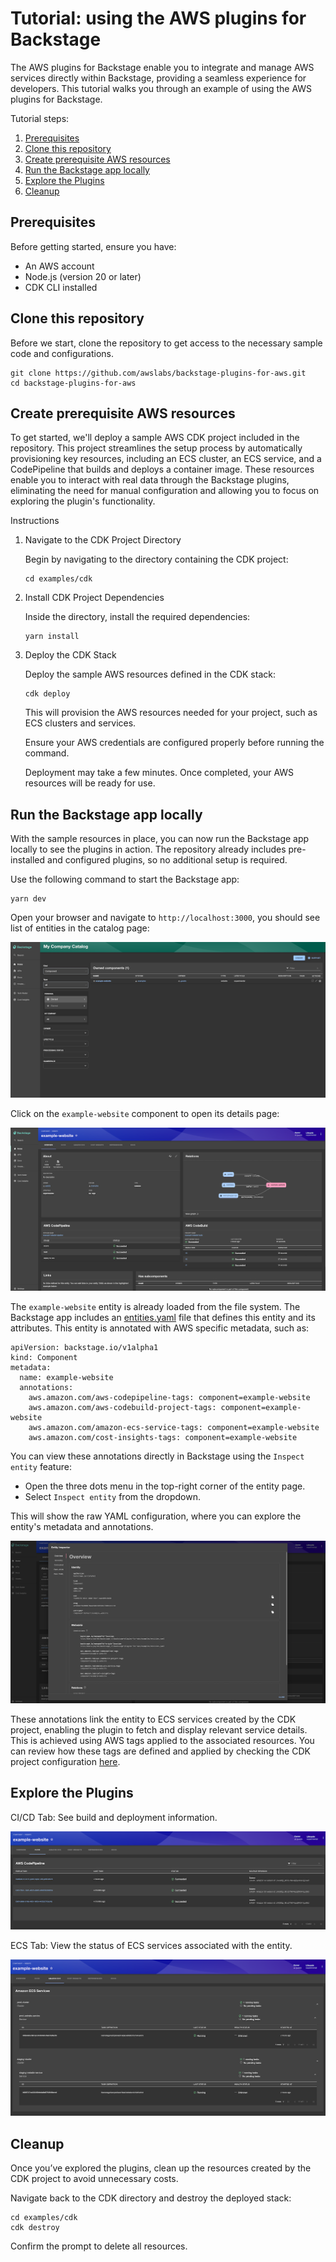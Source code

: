 # Tutorial: using the AWS plugins for Backstage

The AWS plugins for Backstage enable you to integrate and manage AWS services directly within Backstage, providing a seamless experience for developers. This tutorial walks you through an example of using the AWS plugins for Backstage.

Tutorial steps:

<!-- toc -->

1. [Prerequisites](#prerequisites)
1. [Clone this repository](#clone-this-repository)
1. [Create prerequisite AWS resources](#create-prerequisite-aws-resources)
1. [Run the Backstage app locally](#run-the-backstage-app-locally)
1. [Explore the Plugins](#explore-the-plugins)
1. [Cleanup](#cleanup)
<!-- tocstop -->

## Prerequisites

Before getting started, ensure you have:

- An AWS account
- Node.js (version 20 or later)
- CDK CLI installed

## Clone this repository

Before we start, clone the repository to get access to the necessary sample code and configurations.

```
git clone https://github.com/awslabs/backstage-plugins-for-aws.git
cd backstage-plugins-for-aws
```

## Create prerequisite AWS resources

To get started, we'll deploy a sample AWS CDK project included in the repository. This project streamlines the setup process by automatically provisioning key resources, including an ECS cluster, an ECS service, and a CodePipeline that builds and deploys a container image. These resources enable you to interact with real data through the Backstage plugins, eliminating the need for manual configuration and allowing you to focus on exploring the plugin's functionality.

Instructions

1. Navigate to the CDK Project Directory

   Begin by navigating to the directory containing the CDK project:

   ```
   cd examples/cdk
   ```

2. Install CDK Project Dependencies

   Inside the directory, install the required dependencies:

   ```
   yarn install
   ```

3. Deploy the CDK Stack

   Deploy the sample AWS resources defined in the CDK stack:

   ```
   cdk deploy
   ```

   This will provision the AWS resources needed for your project, such as ECS clusters and services.

   Ensure your AWS credentials are configured properly before running the command.

   Deployment may take a few minutes. Once completed, your AWS resources will be ready for use.

## Run the Backstage app locally

With the sample resources in place, you can now run the Backstage app locally to see the plugins in action. The repository already includes pre-installed and configured plugins, so no additional setup is required.

Use the following command to start the Backstage app:

```
yarn dev
```

Open your browser and navigate to `http://localhost:3000`, you should see list of entities in the catalog page:

![My Company Catalog](./images/my-company-catalog.png)

Click on the `example-website` component to open its details page:

![Example Website](./images/example-website.png)

The `example-website` entity is already loaded from the file system. The Backstage app includes an [entities.yaml](../examples/entities.yaml) file that defines this entity and its attributes. This entity is annotated with AWS specific metadata, such as:

```
apiVersion: backstage.io/v1alpha1
kind: Component
metadata:
  name: example-website
  annotations:
    aws.amazon.com/aws-codepipeline-tags: component=example-website
    aws.amazon.com/aws-codebuild-project-tags: component=example-website
    aws.amazon.com/amazon-ecs-service-tags: component=example-website
    aws.amazon.com/cost-insights-tags: component=example-website
```

You can view these annotations directly in Backstage using the `Inspect entity` feature:

- Open the three dots menu in the top-right corner of the entity page.
- Select `Inspect entity` from the dropdown.

This will show the raw YAML configuration, where you can explore the entity's metadata and annotations.

![Entity Overview](./images/entity-overview.png)

These annotations link the entity to ECS services created by the CDK project, enabling the plugin to fetch and display relevant service details. This is achieved using AWS tags applied to the associated resources. You can review how these tags are defined and applied by checking the CDK project configuration [here](../examples/cdk/lib/cdk-stack.ts#L98).

## Explore the Plugins

CI/CD Tab: See build and deployment information.

![Codepipeline tab](./images/codepipeline-tab.png)

ECS Tab: View the status of ECS services associated with the entity.

![ECS tab](./images/ecs-tab.png)

## Cleanup

Once you’ve explored the plugins, clean up the resources created by the CDK project to avoid unnecessary costs.

Navigate back to the CDK directory and destroy the deployed stack:

```
cd examples/cdk
cdk destroy
```

Confirm the prompt to delete all resources.
